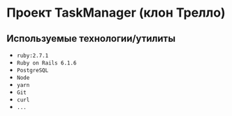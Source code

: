 # Проект TaskManager (клон Трелло)

## Используемые технологии/утилиты

- `ruby:2.7.1`
- `Ruby on Rails 6.1.6`
- `PostgreSQL`
- `Node`
- `yarn`
- `Git`
- `curl`
- `...`
